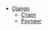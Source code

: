 * [Django](django/00first.md)
    * [Старт](django/01start.md)
    * [Роутинг](django/02routing.md)
